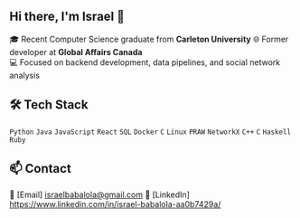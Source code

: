 ## Hi there, I'm Israel 👋

🎓 Recent Computer Science graduate from **Carleton University** 
🌐 Former developer at **Global Affairs Canada**  
💻 Focused on backend development, data pipelines, and social network analysis

## 🛠️ Tech Stack
`Python` `Java` `JavaScript` `React` `SQL` `Docker` `C` `Linux` `PRAW` `NetworkX` `C++` `C` `Haskell` `Ruby`

## 📫 Contact
📧 [Email] israelbabalola@gmail.com
🔗 [LinkedIn] https://www.linkedin.com/in/israel-babalola-aa0b7429a/ 
<!--
**IsraelBabalola/IsraelBabalola** is a ✨ _special_ ✨ repository because its `README.md` (this file) appears on your GitHub profile.

Here are some ideas to get you started:

- 🔭 I’m currently working on ...
- 🌱 I’m currently learning ...
- 👯 I’m looking to collaborate on ...
- 🤔 I’m looking for help with ...
- 💬 Ask me about ...
- 📫 How to reach me: ...
- 😄 Pronouns: ...
- ⚡ Fun fact: ...
-->
